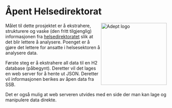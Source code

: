 Åpent Helsedirektorat
====================
<img src="http://helsedirektoratet.no/_layouts/1044/Hdir.Inter.Felles/Images/HDIR-LOGO-HORISONTAL-NEW.png"
 alt="Adept logo" title="Adept" width="205px" height="194px" align="right" />
Målet til dette prosjektet er å ekstrahere, strukturere og vaske (den fritt tilgjenglig) informasjonen fra <a href="://helsedirektoratet.no/kvalitet-planlegging/norsk-pasientregister-npr/rhf/Sider/default.aspx">helsedirektoratet</a> slik at det blir lettere å analysere.
Poenget er å gjøre det lettere for ansatte i helsesektoren å analysere data.

Første steg er å ekstrahere all data til en H2 database (påbegynt). Deretter vil det lages en web server for å hente ut JSON.
Deretter vil informasjonen berikes av åpen data fra SSB.

Det er også mulig at web serveren utvides med en side der man kan lage og manipulere data direkte.







